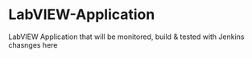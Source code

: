 # LabVIEW-Application
LabVIEW Application that will be monitored, build & tested with Jenkins
chasnges here
